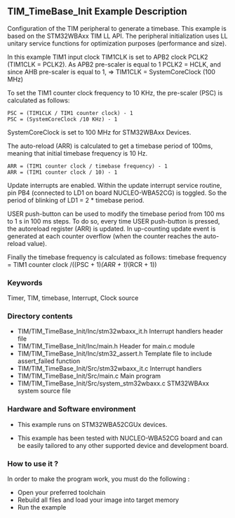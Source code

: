 ## <b>TIM_TimeBase_Init Example Description</b>

Configuration of the TIM peripheral to generate a timebase. This 
example is based on the STM32WBAxx TIM LL API. The peripheral initialization 
uses LL unitary service functions for optimization purposes (performance and size). 

In this example TIM1 input clock TIM1CLK is set to APB2 clock PCLK2 (TIM1CLK = PCLK2).
      As APB2 pre-scaler is equal to 1 PCLK2 = HCLK, and since AHB pre-scaler is equal to 1,
      => TIM1CLK = SystemCoreClock (100 MHz)

To set the TIM1 counter clock frequency to 10 KHz, the pre-scaler (PSC) is calculated as follows:

	PSC = (TIM1CLK / TIM1 counter clock) - 1
	PSC = (SystemCoreClock /10 KHz) - 1

SystemCoreClock is set to 100 MHz for STM32WBAxx Devices.

The auto-reload (ARR) is calculated to get a timebase period of 100ms,
meaning that initial timebase frequency is 10 Hz.

	ARR = (TIM1 counter clock / timebase frequency) - 1
	ARR = (TIM1 counter clock / 10) - 1

Update interrupts are enabled. Within the update interrupt service routine, pin PB4
(connected to LD1 on board NUCLEO-WBA52CG) is toggled. So the period of
blinking of LD1 = 2 * timebase period.

USER push-button can be used to modify the timebase period from 100 ms
to 1 s in 100 ms steps. To do so, every time USER push-button is pressed, the
autoreload register (ARR) is updated. In up-counting update event is generated 
at each counter overflow (when the counter reaches the auto-reload value). 

Finally the timebase frequency is calculated as follows:
timebase frequency = TIM1 counter clock /((PSC + 1)*(ARR + 1)*(RCR + 1))

### <b>Keywords</b>

Timer, TIM, timebase, Interrupt, Clock source

### <b>Directory contents</b>

  - TIM/TIM_TimeBase_Init/Inc/stm32wbaxx_it.h         Interrupt handlers header file
  - TIM/TIM_TimeBase_Init/Inc/main.h                  Header for main.c module
  - TIM/TIM_TimeBase_Init/Inc/stm32_assert.h          Template file to include assert_failed function
  - TIM/TIM_TimeBase_Init/Src/stm32wbaxx_it.c         Interrupt handlers
  - TIM/TIM_TimeBase_Init/Src/main.c                  Main program
  - TIM/TIM_TimeBase_Init/Src/system_stm32wbaxx.c     STM32WBAxx system source file


### <b>Hardware and Software environment</b>

  - This example runs on STM32WBA52CGUx devices.
    
  - This example has been tested with NUCLEO-WBA52CG board and can be
    easily tailored to any other supported device and development board.

### <b>How to use it ?</b>

In order to make the program work, you must do the following :

 - Open your preferred toolchain
 - Rebuild all files and load your image into target memory
 - Run the example

